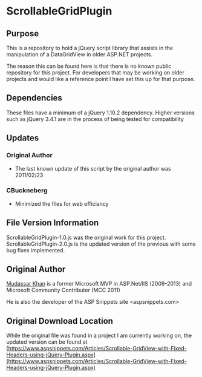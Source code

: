# ScrollableGridPlugin

## Purpose
This is a repository to hold a jQuery script library that assists in the manipulation of a DataGridView in older ASP.NET projects.

The reason this can be found here is that there is no *known* public repository for this project.  For developers that may be working on older projects and would like a reference point I have set this up for that purpose.

## Dependencies
These files have a minimum of a jQuery 1.10.2 dependency. Higher versions such as jQuery 3.4.1 are in the process of being tested for compatibility

## Updates
### Original Author
* The last known update of this script by the original author was 2011/02/23

### CBuckneberg
* Minimized the files for web efficiancy

## File Version Information
ScrollableGridPlugin-1.0.js was the original work for this project.    
ScrollableGridPlugin-2.0.js is the updated version of the previous with some bug fixes implemented.

## Original Author
[Mudassar Khan](https://www.aspsnippets.com/Authors/Mudassar-Khan.aspx) is a former Microsoft MVP in ASP.Net/IIS \(2009-2013\) and Microsoft Community Contributer \(MCC 2011\)    

He is also the developer of the ASP Snippets site <aspsnippets.com>

## Original Download Location
While the original file was found in a project I am currently working on, the updated version can be found at [https://www.aspsnippets.com/Articles/Scrollable-GridView-with-Fixed-Headers-using-jQuery-Plugin.aspx](https://www.aspsnippets.com/Articles/Scrollable-GridView-with-Fixed-Headers-using-jQuery-Plugin.aspx)
